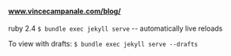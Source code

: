 #### www.vincecampanale.com/blog/

ruby 2.4
`$ bundle exec jekyll serve` -- automatically live reloads

To view with drafts:
`$ bundle exec jekyll serve --drafts`
